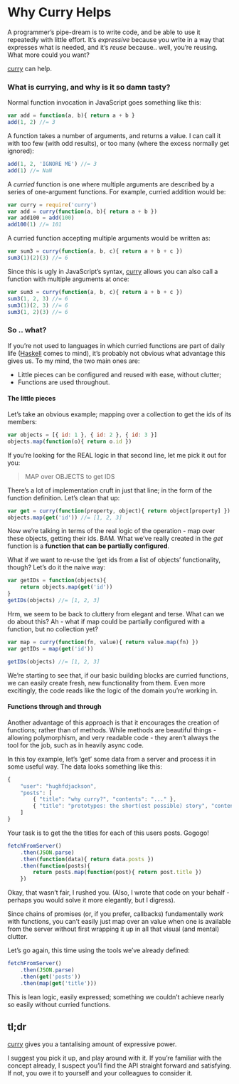 # Why Curry Helps

A programmer’s pipe-dream is to write code, and be able to use it repeatedly with little effort. It’s _expressive_ because you write in a way that expresses what is needed, and it’s _reuse_ because.. well, you’re reusing. What more could you want?

[curry](https://npmjs.org/package/curry) can help.

### What is currying, and why is it so damn tasty? <a id="what-is-currying-and-why-is-it-so-damn-tasty"></a>

Normal function invocation in JavaScript goes something like this:

```javascript
var add = function(a, b){ return a + b }
add(1, 2) //= 3
```

A function takes a number of arguments, and returns a value. I can call it with too few \(with odd results\), or too many \(where the excess normally get ignored\):

```javascript
add(1, 2, 'IGNORE ME') //= 3
add(1) //= NaN
```

A _curried_ function is one where multiple arguments are described by a series of one-argument functions. For example, curried addition would be:

```javascript
var curry = require('curry')
var add = curry(function(a, b){ return a + b })
var add100 = add(100)
add100(1) //= 101
```

A curried function accepting multiple arguments would be written as:

```javascript
var sum3 = curry(function(a, b, c){ return a + b + c })
sum3(1)(2)(3) //= 6
```

Since this is ugly in JavaScript’s syntax, [curry](https://npmjs.org/package/curry) allows you can also call a function with multiple arguments at once:

```javascript
var sum3 = curry(function(a, b, c){ return a + b + c })
sum3(1, 2, 3) //= 6
sum3(1)(2, 3) //= 6
sum3(1, 2)(3) //= 6
```

### So .. what? <a id="so--what"></a>

If you’re not used to languages in which curried functions are part of daily life \([Haskell](http://learnyouahaskell.com/) comes to mind\), it’s probably not obvious what advantage this gives us. To my mind, the two main ones are:

* Little pieces can be configured and reused with ease, without clutter;
* Functions are used throughout.

#### The little pieces <a id="the-little-pieces"></a>

Let’s take an obvious example; mapping over a collection to get the ids of its members:

```javascript
var objects = [{ id: 1 }, { id: 2 }, { id: 3 }]
objects.map(function(o){ return o.id })
```

If you’re looking for the REAL logic in that second line, let me pick it out for you:

> MAP over OBJECTS to get IDS

There’s a lot of implementation cruft in just that line; in the form of the function definition. Let’s clean that up:

```javascript
var get = curry(function(property, object){ return object[property] })
objects.map(get('id')) //= [1, 2, 3]
```

Now we’re talking in terms of the real logic of the operation - map over these objects, getting their ids. BAM. What we’ve really created in the _get_ function is a **function that can be partially configured**.

What if we want to re-use the ‘get ids from a list of objects’ functionality, though? Let’s do it the naive way:

```javascript
var getIDs = function(objects){
    return objects.map(get('id'))
}
getIDs(objects) //= [1, 2, 3]
```

Hrm, we seem to be back to cluttery from elegant and terse. What can we do about this? Ah - what if map could be partially configured with a function, but no collection yet?

```javascript
var map = curry(function(fn, value){ return value.map(fn) })
var getIDs = map(get('id'))

getIDs(objects) //= [1, 2, 3]
```

We’re starting to see that, if our basic building blocks are curried functions, we can easily create fresh, new functionality from them. Even more excitingly, the code reads like the logic of the domain you’re working in.

#### Functions through and through <a id="functions-through-and-through"></a>

Another advantage of this approach is that it encourages the creation of functions; rather than of methods. While methods are beautiful things - allowing polymorphism, and very readable code - they aren’t always the tool for the job, such as in heavily async code.

In this toy example, let’s ‘get’ some data from a server and process it in some useful way. The data looks something like this:

```javascript
{
    "user": "hughfdjackson",
    "posts": [
        { "title": "why curry?", "contents": "..." },
        { "title": "prototypes: the short(est possible) story", "contents": "..." }
    ]
}
```

Your task is to get the the titles for each of this users posts. Gogogo!

```javascript
fetchFromServer()
    .then(JSON.parse)
    .then(function(data){ return data.posts })
    .then(function(posts){
        return posts.map(function(post){ return post.title })
    })
```

Okay, that wasn’t fair, I rushed you. \(Also, I wrote that code on your behalf - perhaps you would solve it more elegantly, but I digress\).

Since chains of promises \(or, if you prefer, callbacks\) fundamentally _work_ with functions, you can’t easily just map over an value when one is available from the server without first wrapping it up in all that visual \(and mental\) clutter.

Let’s go again, this time using the tools we’ve already defined:

```javascript
fetchFromServer()
    .then(JSON.parse)
    .then(get('posts'))
    .then(map(get('title')))
```

This is lean logic, easily expressed; something we couldn’t achieve nearly so easily without curried functions.

## tl;dr <a id="tldr"></a>

[curry](https://npmjs.org/package/curry) gives you a tantalising amount of expressive power.

I suggest you pick it up, and play around with it. If you’re familiar with the concept already, I suspect you’ll find the API straight forward and satisfying. If not, you owe it to yourself and your colleagues to consider it.

